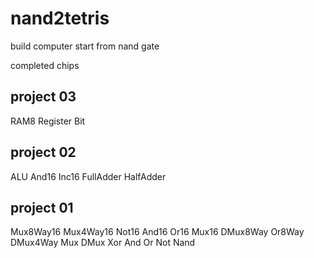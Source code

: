 # nand2tetris
build computer start from nand gate

completed chips

## project 03
RAM8
Register
Bit

## project 02
ALU
And16
Inc16
FullAdder
HalfAdder

## project 01
Mux8Way16
Mux4Way16
Not16 And16 Or16 Mux16
DMux8Way
Or8Way DMux4Way
Mux DMux
Xor
And Or
Not 
Nand